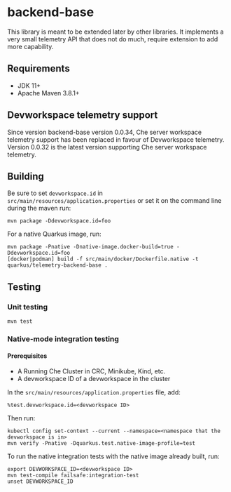 # backend-base

This library is meant to be extended later by other libraries.  It implements a very small telemetry API that does not do much, require extension to add more capability.

## Requirements
* JDK 11+
* Apache Maven 3.8.1+

## Devworkspace telemetry support
Since version backend-base version 0.0.34, Che server workspace telemetry support has been replaced in favour of Devworkspace telemetry.
Version 0.0.32 is the latest version supporting Che server workspace telemetry.

## Building

Be sure to set `devworkspace.id` in `src/main/resources/application.properties` or set it on the command line during the maven run:

```shell script
mvn package -Ddevworkspace.id=foo
```

For a native Quarkus image, run:

```shell script
mvn package -Pnative -Dnative-image.docker-build=true -Ddevworkspace.id=foo
[docker|podman] build -f src/main/docker/Dockerfile.native -t quarkus/telemetry-backend-base .
```

## Testing

### Unit testing

```shell script
mvn test
```

###  Native-mode integration testing

#### Prerequisites

+ A Running Che Cluster in CRC, Minikube, Kind, etc.
+ A devworkspace ID of a devworkspace in the cluster

In the `src/main/resources/application.properties` file, add:
```
%test.devworkspace.id=<devworkspace ID>
```

Then run:
```shell script
kubectl config set-context --current --namespace=<namespace that the devworkspace is in>
mvn verify -Pnative -Dquarkus.test.native-image-profile=test
```

To run the native integration tests with the native image already built, run:
```shell script
export DEVWORKSPACE_ID=<devworkspace ID>
mvn test-compile failsafe:integration-test
unset DEVWORKSPACE_ID
```
